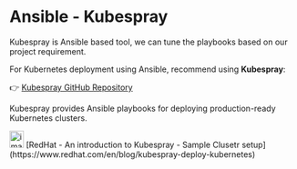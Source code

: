 # Ansible - Kubespray

Kubespray is Ansible based tool, we can tune the playbooks based on our project requirement.


For Kubernetes deployment using Ansible,  recommend  using **Kubespray**:

👉 [Kubespray GitHub Repository](https://github.com/kubernetes-sigs/kubespray)

Kubespray provides Ansible playbooks for deploying production-ready Kubernetes clusters.

<img width="25" height="30" alt="image" src="https://github.com/user-attachments/assets/1d0603d0-de57-44a4-b4d0-c23034c97d4e" />
[RedHat - An introduction to Kubespray - Sample Clusetr setup](https://www.redhat.com/en/blog/kubespray-deploy-kubernetes)
